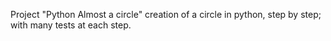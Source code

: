 Project "Python Almost a circle"
creation of a circle in python, step by step; with many tests at each step.

